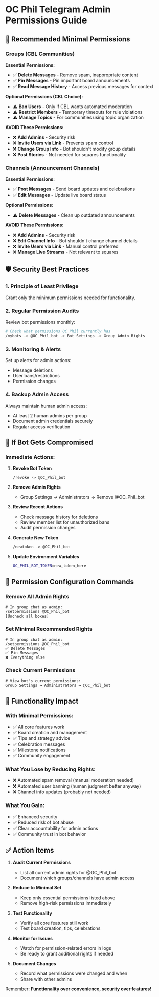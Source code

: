 # OC Phil Telegram Admin Permissions Guide

## 🎯 Recommended Minimal Permissions

### Groups (CBL Communities)

**Essential Permissions:**

- ✅ **Delete Messages** - Remove spam, inappropriate content
- ✅ **Pin Messages** - Pin important board announcements
- ✅ **Read Message History** - Access previous messages for context

**Optional Permissions (CBL Choice):**

- ⚠️ **Ban Users** - Only if CBL wants automated moderation
- ⚠️ **Restrict Members** - Temporary timeouts for rule violations
- ⚠️ **Manage Topics** - For communities using topic organization

**AVOID These Permissions:**

- ❌ **Add Admins** - Security risk
- ❌ **Invite Users via Link** - Prevents spam control
- ❌ **Change Group Info** - Bot shouldn't modify group details
- ❌ **Post Stories** - Not needed for squares functionality

### Channels (Announcement Channels)

**Essential Permissions:**

- ✅ **Post Messages** - Send board updates and celebrations
- ✅ **Edit Messages** - Update live board status

**Optional Permissions:**

- ⚠️ **Delete Messages** - Clean up outdated announcements

**AVOID These Permissions:**

- ❌ **Add Admins** - Security risk
- ❌ **Edit Channel Info** - Bot shouldn't change channel details
- ❌ **Invite Users via Link** - Manual control preferred
- ❌ **Manage Live Streams** - Not relevant to squares

## 🛡️ Security Best Practices

### 1. Principle of Least Privilege

Grant only the minimum permissions needed for functionality.

### 2. Regular Permission Audits

Review bot permissions monthly:

```bash
# Check what permissions OC Phil currently has
/mybots -> @OC_Phil_bot -> Bot Settings -> Group Admin Rights
```

### 3. Monitoring & Alerts

Set up alerts for admin actions:

- Message deletions
- User bans/restrictions
- Permission changes

### 4. Backup Admin Access

Always maintain human admin access:

- At least 2 human admins per group
- Document admin credentials securely
- Regular access verification

## 🚨 If Bot Gets Compromised

### Immediate Actions:

1. **Revoke Bot Token**

   ```
   /revoke -> @OC_Phil_bot
   ```

2. **Remove Admin Rights**
   - Group Settings → Administrators → Remove @OC_Phil_bot

3. **Review Recent Actions**
   - Check message history for deletions
   - Review member list for unauthorized bans
   - Audit permission changes

4. **Generate New Token**

   ```
   /newtoken -> @OC_Phil_bot
   ```

5. **Update Environment Variables**
   ```bash
   OC_PHIL_BOT_TOKEN=new_token_here
   ```

## 🔄 Permission Configuration Commands

### Remove All Admin Rights

```
# In group chat as admin:
/setpermissions @OC_Phil_bot
[Uncheck all boxes]
```

### Set Minimal Recommended Rights

```
# In group chat as admin:
/setpermissions @OC_Phil_bot
✅ Delete Messages
✅ Pin Messages
❌ Everything else
```

### Check Current Permissions

```
# View bot's current permissions:
Group Settings → Administrators → @OC_Phil_bot
```

## 🎯 Functionality Impact

### With Minimal Permissions:

- ✅ All core features work
- ✅ Board creation and management
- ✅ Tips and strategy advice
- ✅ Celebration messages
- ✅ Milestone notifications
- ✅ Community engagement

### What You Lose by Reducing Rights:

- ❌ Automated spam removal (manual moderation needed)
- ❌ Automated user banning (human judgment better anyway)
- ❌ Channel info updates (probably not needed)

### What You Gain:

- ✅ Enhanced security
- ✅ Reduced risk of bot abuse
- ✅ Clear accountability for admin actions
- ✅ Community trust in bot behavior

## ✅ Action Items

1. **Audit Current Permissions**
   - List all current admin rights for @OC_Phil_bot
   - Document which groups/channels have admin access

2. **Reduce to Minimal Set**
   - Keep only essential permissions listed above
   - Remove high-risk permissions immediately

3. **Test Functionality**
   - Verify all core features still work
   - Test board creation, tips, celebrations

4. **Monitor for Issues**
   - Watch for permission-related errors in logs
   - Be ready to grant additional rights if needed

5. **Document Changes**
   - Record what permissions were changed and when
   - Share with other admins

Remember: **Functionality over convenience, security over features!**
